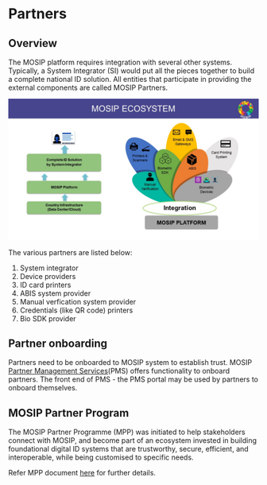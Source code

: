 # Partners

## Overview
The MOSIP platform requires integration with several other systems.  Typically, a System Integrator (SI) would put all the pieces together to build a complete national ID solution.  All entities that participate in providing the external components are called MOSIP Partners. 

![](_images/mosip-ecosystem.jpg)

The various partners are listed below:
1. System integrator
1. Device providers
1. ID card printers
1. ABIS system provider 
1. Manual verfication system provider 
1. Credentials (like QR code) printers
1. Bio SDK provider

## Partner onboarding
Partners need to be onboarded to MOSIP system to establish trust.  MOSIP [Partner Management Services](partner-management.md)(PMS) offers functionality to onboard partners.  The front end of PMS - the PMS portal may be used by partners to onboard themselves.

## MOSIP Partner Program
The MOSIP Partner Programme (MPP) was initiated to help stakeholders connect with MOSIP, and become part of an ecosystem invested in building foundational digital ID systems that are trustworthy, secure, efficient, and interoperable, while being customised to specific needs. 

Refer MPP document [here](https://www.mosip.io/uploads/resources/60914c1597184Program-partner-V7.pdf) for further details.



